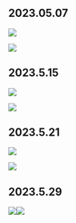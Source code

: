 ## 2023.05.07

![](original/16866562750721686419406991.jpg)

![](original/16866562715851686419427520.jpg)

## 2023.5.15

![](original/16866562616651686419499842.jpg)

![](original/16866562791651686419332721.jpg)

## 2023.5.21

![](original/16866562820331686419281293.jpg)

![](original/16866562581991686419532973.jpg)

## 2023.5.29

![](original/16866562647001686419472109.jpg)![](original/16866562682191686419445020.jpg)